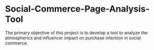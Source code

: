 # Social-Commerce-Page-Analysis-Tool
The primary objective of this project is to develop a tool to analyze the atmospherics and influencer impact on purchase intention in social commerce.
